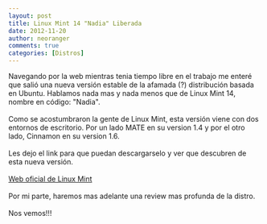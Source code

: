 ```yaml
---
layout: post
title: Linux Mint 14 "Nadia" Liberada
date: 2012-11-20
author: neoranger
comments: true
categories: [Distros]
---
```

Navegando por la web mientras tenia tiempo libre en el trabajo me enteré que salió una nueva versión estable de la afamada (?) distribución basada en Ubuntu. Hablamos nada mas y nada menos que de Linux Mint 14, nombre en código: "Nadia".<br /><br />Como se acostumbraron la gente de Linux Mint, esta versión viene con dos entornos de escritorio. Por un lado MATE en su version 1.4 y por el otro lado, Cinnamon en su version 1.6.<br /><br />Les dejo el link para que puedan descargarselo y ver que descubren de esta nueva versión.<br /><br /><a href="http://blog.linuxmint.com/?p=2216" target="_blank">Web oficial de Linux Mint</a><br /><br />Por mi parte, haremos mas adelante una review mas profunda de la distro.<br /><br />Nos vemos!!!
